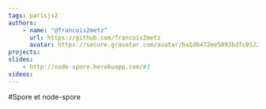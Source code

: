```yaml
---
tags: parisjs2
authors:
    - name: "@francois2metz"
      url: https://github.com/francois2metz
      avatar: https://secure.gravatar.com/avatar/ba1d6472ee5893bdfc012225e9afa263
projects:
slides:
    - http://node-spore.herokuapp.com/#1
videos:
---
```

#Spore et node-spore
